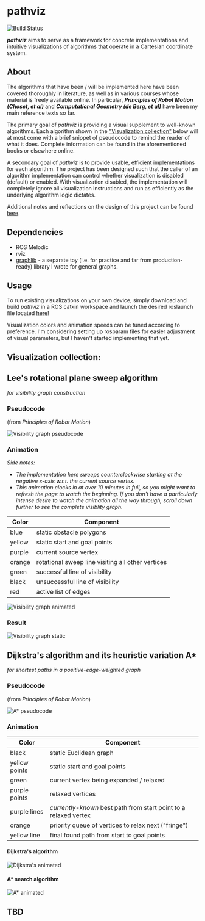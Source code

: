 # pathviz

[![Build Status](https://travis-ci.com/tedklin/pathviz.svg?branch=master)](https://travis-ci.com/tedklin/pathviz)

***pathviz*** aims to serve as a framework for concrete implementations and intuitive visualizations of algorithms that operate in a Cartesian coordinate system.

## About

The algorithms that have been / will be implemented here have been covered thoroughly in literature, as well as in various courses whose material is freely available online. In particular, ***Principles of Robot Motion (Choset, et al)*** and ***Computational Geometry (de Berg, et al)*** have been my main reference texts so far.

The primary goal of *pathviz* is providing a visual supplement to well-known algorithms. Each algorithm shown in the ["Visualization collection"](https://github.com/tedklin/pathviz#visualization-collection) below will at most come with a brief snippet of pseudocode to remind the reader of what it does. Complete information can be found in the aforementioned books or elsewhere online.

A secondary goal of *pathviz* is to provide usable, efficient implementations for each algorithm. The project has been designed such that the caller of an algorithm implementation can control whether visualization is disabled (default) or enabled. With visualization disabled, the implementation will completely ignore all visualization instructions and run as efficiently as the underlying algorithm logic dictates.

Additional notes and reflections on the design of this project can be found [here](https://github.com/tedklin/pathviz/tree/master/docs/design.md).

## Dependencies

- ROS Melodic
- rviz
- [graphlib](https://github.com/tedklin/back-to-basics/tree/master/02_pl-usage/cpp/graphlib) - a separate toy (i.e. for practice and far from production-ready) library I wrote for general graphs.

## Usage

To run existing visualizations on your own device, simply download and build *pathviz* in a ROS catkin workspace and launch the desired roslaunch file located [here](https://github.com/tedklin/pathviz/tree/master/launch)!

Visualization colors and animation speeds can be tuned according to preference. I'm considering setting up rosparam files for easier adjustment of visual parameters, but I haven't started implementing that yet.


## Visualization collection:

## Lee's rotational plane sweep algorithm

*for visibility graph construction*

### Pseudocode

(from *Principles of Robot Motion*)

![Visibility graph pseudocode](./media/visibility_graph_pseudocode.png)

### Animation

*Side notes:*
- *The implementation here sweeps counterclockwise starting at the negative x-axis w.r.t. the current source vertex.*
- *This animation clocks in at over 10 minutes in full, so you might want to refresh the page to watch the beginning. If you don't have a particularly intense desire to watch the animation all the way through, scroll down further to see the complete visiblity graph.*

| Color | Component |
| --- | --- |
| blue | static obstacle polygons |
| yellow | static start and goal points |
| purple | current source vertex |
| orange | rotational sweep line visiting all other vertices |
| green | successful line of visibility |
| black | unsuccessful line of visibility|
| red | active list of edges |

![Visibility graph animated](./media/visibility_graph_animated.gif)

### Result

![Visibility graph static](./media/visibility_graph_static.png)


## Dijkstra's algorithm and its heuristic variation A*

*for shortest paths in a positive-edge-weighted graph*

### Pseudocode

(from *Principles of Robot Motion*)

![A* pseudocode](./media/a_star_pseudocode.png)

### Animation

| Color | Component |
| --- | --- |
| black | static Euclidean graph |
| yellow points | static start and goal points |
| green | current vertex being expanded / relaxed |
| purple points | relaxed vertices |
| purple lines | *currently-known* best path from start point to a relaxed vertex |
| orange | priority queue of vertices to relax next ("fringe") |
| yellow line | final found path from start to goal points |

#### Dijkstra's algorithm

![Dijkstra's animated](./media/dijkstra_animated.gif)

#### A* search algorithm

![A* animated](./media/a_star_animated.gif)

## TBD
